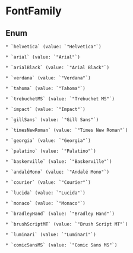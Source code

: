 
# FontFamily

## Enum


    * `helvetica` (value: `"Helvetica"`)

    * `arial` (value: `"Arial"`)

    * `arialBlack` (value: `"Arial Black"`)

    * `verdana` (value: `"Verdana"`)

    * `tahoma` (value: `"Tahoma"`)

    * `trebuchetMS` (value: `"Trebuchet MS"`)

    * `impact` (value: `"Impact"`)

    * `gillSans` (value: `"Gill Sans"`)

    * `timesNewRoman` (value: `"Times New Roman"`)

    * `georgia` (value: `"Georgia"`)

    * `palatino` (value: `"Palatino"`)

    * `baskerville` (value: `"Baskerville"`)

    * `andaléMono` (value: `"Andalé Mono"`)

    * `courier` (value: `"Courier"`)

    * `lucida` (value: `"Lucida"`)

    * `monaco` (value: `"Monaco"`)

    * `bradleyHand` (value: `"Bradley Hand"`)

    * `brushScriptMT` (value: `"Brush Script MT"`)

    * `luminari` (value: `"Luminari"`)

    * `comicSansMS` (value: `"Comic Sans MS"`)



